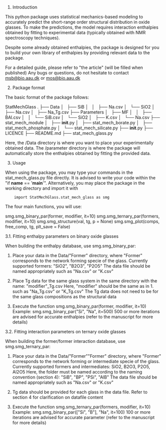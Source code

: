 1. Introduction

This python package uses statistical mechanics-based modeling
to accurately predict the short-range order structural distribution
in oxide glasses. To make the predictions, the model requires interaction
enthalpies obtained by fitting to experimental data (typically obtained with
NMR spectroscopy techniques).

Despite some already obtained enthalpies, the package is designed for you to
build your own library of enthalpies by providing relevant data to the package.

For a detailed guide, please refer to "the article" (will be filled when published)
Any bugs or questions, do not hesitate to contact msb@bio.aau.dk or mos@bio.aau.dk

2. Package format

The basic format of the package follows:

StatMechGlass
  .
  ├── Data
  │   ├── SiB
  │   │   ├── Na.csv
  │   └── SiO2
  │       ├── Na.csv
  │       ├── Na_Tg.csv
  ├── Parameters
  │   ├── MF
  │   │   ├── BAl.csv
  │   │   └── SiB.csv
  │   └── SiO2
  │       ├── K.csv
  │       └── Na.csv
  ├── stat_mech_module
  │   ├── __init__.py
  │   ├── stat_mech_borate.py
  │   ├── stat_mech_phosphate.py
  │   └── stat_mech_silicate.py
  ├── __init__.py
  ├── LICENCE
  ├── README.md
  ├── stat_mech_glass.py

Here, the /Data directory is where you want to place your experimentally
obtained data. The /parameter directory is where the package will automatically
store the enthalpies obtained by fitting the provided data.

3. Usage

When using the package, you may type your commands in the stat_mech_glass.py
file directly. It is advised to write your code within the "if __name__ == '__main__'".
Alternatively, you may place the package in the working directory and import it with

        import StatMechGlass.stat_mech_glass as smg

The four main functions, you will use:

  smg.smg_binary_par(former, modifier, it=10)
  smg.smg_ternary_par(formers, modifier, it=10)
  smg.smg_structure(val, tg, p = None)
  smg.smg_plot(comps, free_comp, tg, plt_save = False)

3.1. Fitting enthalpy parameters on binary oxide glasses

When building the enthalpy database, use smg.smg_binary_par:

  1.  Place your data in the Data/"Former" directory, where "Former" corresponds
      to the network forming specie of the glass. Currently supported formers:
          "SiO2", "B2O3", "P2O5"
      The data file should be named appropriately such as "Na.csv" or "K.csv"

  2.  Place Tg data for the same glass system in the same directory with the name:
          "modifier"_Tg.csv
      Here, "modifier" should be the same as in 1. such as "Na_Tg.csv" or "K_Tg.csv"
      The Tg data does not need to be for the same glass compositions as the
      structural data

  3.  Execute the function
          smg.smg_binary_par(former, modifier, it=10)
      Example:
          smg.smg_binary_par("Si", "Na", it=500)
      500 or more iterations are advised for accurate enthalpies (refer to the
      manuscript for more details)

3.2. Fitting interaction parameters on ternary oxide glasses

When building the former/former interaction database, use smg.smg_ternary_par:

  1.  Place your data in the Data/"Former""Former" directory, where "Former"
      corresponds to the network forming or intermediate specie of the glass.
      Currently supported formers and intermediates:
          SiO2, B2O3, P2O5, Al2O5
      Here, the folder must be named according to the naming convention (section 4):
          "SiB", "BP", "PSi", "AlB"
      The data file should be named appropriately such as "Na.csv" or "K.csv"

  2.  Tg data should be provided for each glass in the data file.
      Refer to section 4 for clarification on datafile content

  3.  Execute the function
          smg.smg_ternary_par(formers, modifier, it=10)
      Example:
          smg.smg_binary_par(["Si", "B"], "Na", it=100)
      100 or more iterations are advised for accurate parameter (refer to the
      manuscript for more details)
